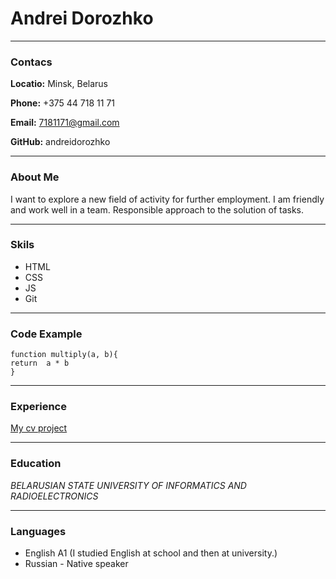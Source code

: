 # Andrei Dorozhko
-----
### Contacs

**Locatio:** Minsk, Belarus

**Phone:** +375 44 718 11 71

**Email:** 7181171@gmail.com

**GitHub:** andreidorozhko

-----
### About Me
I want to explore a new field of activity for further employment. I am friendly and work well in a team. Responsible approach to the solution of tasks.

-----
### Skils

* HTML
* CSS
* JS
* Git

-----
### Code Example

```
function multiply(a, b){
return  a * b
}
```

-----
### Experience

[My cv project](https://andreidorozhko.github.io/rsschool-cv/cv "My cv")

-----
### Education
*BELARUSIAN STATE UNIVERSITY OF INFORMATICS AND RADIOELECTRONICS*

-----
### Languages

* English A1 (I studied English at school and then at university.)
* Russian - Native speaker